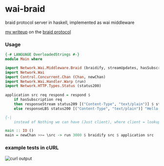 # wai-braid
braid protocol server in haskell, implemented as wai middleware

[my writeup](https://github.com/ghiliweld/writings/blob/master/braid.md) on the [braid protocol](https://braid.org/)

### Usage

```hs
{-# LANGUAGE OverloadedStrings #-}
module Main where

import Network.Wai.Middleware.Braid (braidify, streamUpdates, hasSubscription, status209, Update)
import Network.Wai
import Control.Concurrent.Chan (Chan, newChan)
import Network.Wai.Handler.Warp (run)
import Network.HTTP.Types.Status (status200)
    
application src req respond = respond $ 
    if hasSubscription req 
    then responseStream status209 [("Content-Type", "text/plain")] $ streamUpdates src ["topic"] (Nothing)
    else responseLBS status200 [("Content-Type", "text/plain")] "Hello World"

{-| 
    instead of Nothing we can have (Just client), where client = lookupHeader "Client" $ requestHeaders req, the client field is for preventing echo updates by clients subscribing and sending updates -}

main :: IO ()
main = newChan >>= \src -> run 3000 $ braidify src $ application src
```

### example tests in cURL
![curl output](https://pbs.twimg.com/media/EqXRGRtWMAAaYCE?format=jpg&name=4096x4096)
